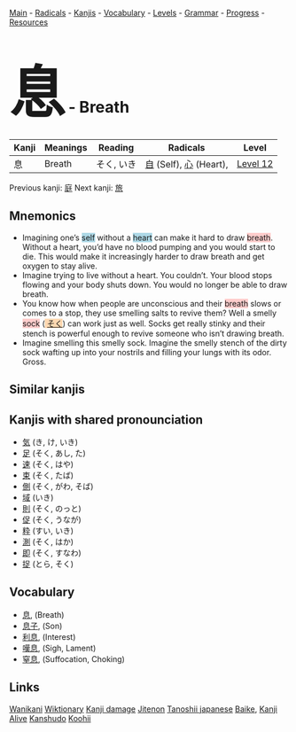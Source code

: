<style> bigfont {font-size: 100px}</style>
[Main](../README.md) -
[Radicals](../radicals.md) -
[Kanjis](../kanjis.md) -
[Vocabulary](../vocabulary.md) -
[Levels](../levels.md) -
[Grammar](../grammar.md) - 
[Progress](../progress.md) -
[Resources](../resources.md)
# <bigfont> 息</bigfont> - Breath 

| Kanji | Meanings | Reading | Radicals | Level |
| --- | --- | --- | --- | --- |
| 息 | Breath | そく, いき | [自](../radicals/自.md) (Self), [心](../radicals/心.md) (Heart),  | [Level 12](../levels/wk_level12.md) |

Previous kanji: [庭](庭.md) Next kanji: [旅](旅.md) 

## Mnemonics
 * Imagining one’s <span style="background-color:#ADD8E6"> self</span> without a <span style="background-color:#ADD8E6"> heart</span> can make it hard to draw <span style="background-color:#ffcccb"> breath</span>. Without a heart, you’d have no blood pumping and you would start to die. This would make it increasingly harder to draw breath and get oxygen to stay alive.
* Imagine trying to live without a heart. You couldn’t. Your blood stops flowing and your body shuts down. You would no longer be able to draw breath.
* You know how when people are unconscious and their <span style="background-color:#ffcccb"> breath</span> slows or comes to a stop, they use smelling salts to revive them? Well a smelly <span style="background-color:#ffcccb"> sock</span> (<span style="background-color:#fed8b1"> [そく](https://jisho.org/search/そく)</span>) can work just as well. Socks get really stinky and their stench is powerful enough to revive someone who isn’t drawing breath.
* Imagine smelling this smelly sock. Imagine the smelly stench of the dirty sock wafting up into your nostrils and filling your lungs with its odor. Gross.


## Similar kanjis
 


## Kanjis with shared pronounciation
 * [気](気.md) (き, け, いき)
* [足](足.md) (そく, あし, た)
* [速](速.md) (そく, はや)
* [束](束.md) (そく, たば)
* [側](側.md) (そく, がわ, そば)
* [域](域.md) (いき)
* [則](則.md) (そく, のっと)
* [促](促.md) (そく, うなが)
* [粋](粋.md) (すい, いき)
* [測](測.md) (そく, はか)
* [即](即.md) (そく, すなわ)
* [捉](捉.md) (とら, そく)



## Vocabulary
 * [息](../vocabulary/息.md), (Breath)
* [息子](../vocabulary/息.md), (Son)
* [利息](../vocabulary/息.md), (Interest)
* [嘆息](../vocabulary/息.md), (Sigh, Lament)
* [窒息](../vocabulary/息.md), (Suffocation, Choking)




## Links 


[Wanikani](https://www.wanikani.com/kanji/息)
[Wiktionary](https://en.wiktionary.org/wiki/息)
[Kanji damage](http://www.kanjidamage.com/kanji/search?utf8=✓&q=息)
[Jitenon](https://jitenon.com/kanji/息)
[Tanoshii japanese](https://www.tanoshiijapanese.com/dictionary/kanji.cfm?k=息)
[Baike](https://baike.baidu.com/item/息),
[Kanji Alive](https://app.kanjialive.com/息)
[Kanshudo](https://www.kanshudo.com/searchmn?q=息)
[Koohii](https://kanji.koohii.com/study/kanji/息)
